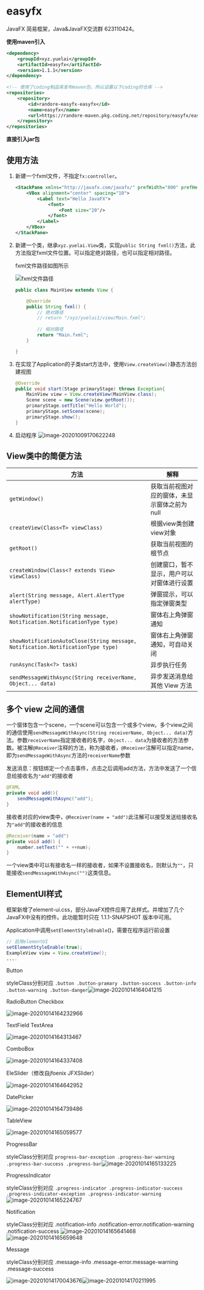 # easyfx

JavaFX 简易框架，Java&JavaFX交流群 623110424。

**使用maven引入**

```xml
<dependency>
    <groupId>xyz.yuelai</groupId>
    <artifactId>easyfx</artifactId>
    <version>1.1.1</version>
</dependency>
    
<!-- 使用了coding制品库发布maven包，所以设置以下coding的仓库 -->
<repositories>
    <repository>
        <id>randore-easyfx-easyfx</id>
        <name>easyfx</name>
        <url>https://randore-maven.pkg.coding.net/repository/easyfx/easyfx/</url>
    </repository>
</repositories>
```

**直接引入jar包**

[1.1.0-release]: https://github.com/xizi110/easyfx/releases

## 使用方法

1. 新建一个fxml文件，不指定`fx:controller`。

   ```xml
   <StackPane xmlns="http://javafx.com/javafx/" prefWidth="800" prefHeight="500">
       <VBox alignment="center" spacing="10">
           <Label text="Hello JavaFX">
               <font>
                   <Font size="20"/>
               </font>
           </Label>
       </VBox>
   </StackPane>
   ```

2. 新建一个类，继承`xyz.yuelai.View`类，实现`public String fxml()`方法，此方法指定fxml文件位置。可以指定绝对路径，也可以指定相对路径。

   fxml文件路径如图所示

   ![fxml文件路径](image-20201009170359938.png)

   ```java
   public class MainView extends View {
   
       @Override
       public String fxml() {
           // 绝对路径
           // return "/xyz/yuelai1/view/Main.fxml";
           
           // 相对路径
           return "Main.fxml";
       }
   
   }
   ```

3. 在实现了Application的子类start方法中，使用`View.createView()`静态方法创建视图

   ```java
   @Override
   public void start(Stage primaryStage) throws Exception{
       MainView view = View.createView(MainView.class);
       Scene scene = new Scene(view.getRoot());
       primaryStage.setTitle("Hello World");
       primaryStage.setScene(scene);
       primaryStage.show();
   }
   ```

4. 启动程序
   ![image-20201009170622248](image-20201009170622248.png)

## View类中的简便方法

| 方法                                                         | 解释                                         |
| ------------------------------------------------------------ | -------------------------------------------- |
| `getWindow()`                                                | 获取当前视图对应的窗体，未显示窗体之前为null |
| `createView(Class<T> viewClass)`                             | 根据view类创建view对象                       |
| `getRoot()`                                                  | 获取当前视图的根节点                         |
| `createWindow(Class<? extends View> viewClass)`              | 创建窗口，暂不显示，用户可以对窗体进行设置   |
| `alert(String message, Alert.AlertType alertType)`           | 弹窗提示，可以指定弹窗类型                   |
| `showNotification(String message, Notification.NotificationType type)` | 窗体右上角弹窗通知                           |
| `showNotificationAutoClose(String message, Notification.NotificationType type)` | 窗体右上角弹窗通知，可自动关闭               |
| `runAsync(Task<?> task)`                                     | 异步执行任务                                 |
| `sendMessageWithAsync(String receiverName, Object... data)`  | 异步发送消息给其他 View 方法                 |

## 多个 view 之间的通信

一个窗体包含一个scene，一个scene可以包含一个或多个view。多个view之间的通信使用`sendMessageWithAsync(String receiverName, Object... data)`方法。参数`receiverName`指定接收者的名字，`Object... data`为接收者的方法参数。被注解`@Receiver`注释的方法，称为接收者，`@Receiver`注解可以指定name，即为`sendMessageWithAsync`方法的`receiverName`参数

发送消息：按钮绑定一个点击事件，点击之后调用add方法，方法中发送了一个信息给接收名为`"add"`的接收者

```java
@FXML
private void add(){
    sendMessageWithAsync("add");
}
```

接收者对应的view类中，`@Receiver(name = "add")`此注解可以接受发送给接收名为`"add"`的接收者的信息

```java
@Receiver(name = "add")
private void add() {
    number.setText("" + ++num);
}
```

一个view类中可以有接收名一样的接收者，如果不设置接收名，则默认为`""`，只能接收`sendMessageWithAsync("")`这类信息。



## ElementUI样式

框架新增了element-ui.css，部分JavaFX控件应用了此样式。并增加了几个JavaFX中没有的控件。此功能暂时只在 1.1.1-SNAPSHOT 版本中可用。

Application中调用`setElementStyleEnable`()，需要在程序运行前设置

```java
// 启用elementUI
setElementStyleEnable(true);
ExampleView view = View.createView();
....
```

Button

styleClass分别对应 `.button .button-pramary .button-success .button-info .button-warning .button-danger`![image-20201014164041215](image-20201014164041215.png)



RadioButton Checkbox

![image-20201014164232966](image-20201014164232966.png)

TextField TextArea

![image-20201014164313467](image-20201014164313467.png)

ComboBox

![image-20201014164337408](image-20201014164337408.png)

EleSlider（修改自jfoenix JFXSlider）

![image-20201014164642952](image-20201014164642952.png)

DatePicker

![image-20201014164739486](image-20201014164739486.png)

TableView

![image-20201014165059577](image-20201014165059577.png)

ProgressBar

styleClass分别对应 `progress-bar-exception .progress-bar-warning .progress-bar-success .progress-bar`![image-20201014165133225](image-20201014165133225.png)

ProgressIndicator

styleClass分别对应 `.progress-indicator .progress-indicator-success .progress-indicator-exception .progress-indicator-warning`
![image-20201014165224767](image-20201014165224767.png)

Notification

styleClass分别对应 .notification-info .notification-error.notification-warning .notification-success ![image-20201014165641468](image-20201014165641468.png)![image-20201014165659648](image-20201014165659648.png)

Message

styleClass分别对应 .message-info .message-error.message-warning .message-success 

![image-20201014170043676](image-20201014170102480.png)![image-20201014170211995](image-20201014170211995.png)
